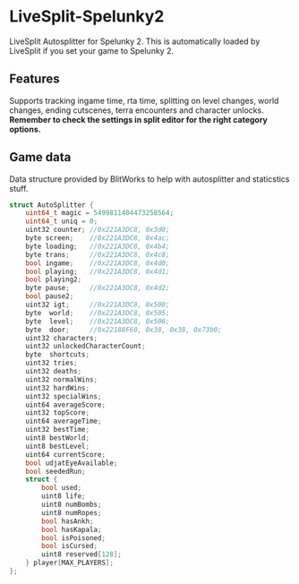 # LiveSplit-Spelunky2
LiveSplit Autosplitter for Spelunky 2. This is automatically loaded by LiveSplit if you set your game to Spelunky 2.

## Features

Supports tracking ingame time, rta time, splitting on level changes, world changes, ending cutscenes, terra encounters and character unlocks. **Remember to check the settings in split editor for the right category options.**

## Game data

Data structure provided by BlitWorks to help with autosplitter and staticstics stuff.

```cpp
struct AutoSplitter {
    uint64_t magic = 5499811404473258564;
    uint64_t uniq = 0;
    uint32 counter; //0x221A3DC8, 0x3d0;
    byte screen;    //0x221A3DC8, 0x4ac;
    byte loading;   //0x221A3DC8, 0x4b4;
    byte trans;     //0x221A3DC8, 0x4c8;
    bool ingame;    //0x221A3DC8, 0x4d0;
    bool playing;   //0x221A3DC8, 0x4d1;
    bool playing2;
    byte pause;     //0x221A3DC8, 0x4d2;
    bool pause2;
    uint32 igt;     //0x221A3DC8, 0x500;
    byte  world;    //0x221A3DC8, 0x505;
    byte  level;    //0x221A3DC8, 0x506;
    byte  door;     //0x22188F60, 0x38, 0x38, 0x73b0;
    uint32 characters;
    uint32 unlockedCharacterCount;
    byte  shortcuts;
    uint32 tries;
    uint32 deaths;
    uint32 normalWins;
    uint32 hardWins;
    uint32 specialWins;
    uint64 averageScore;
    uint32 topScore;
    uint64 averageTime;
    uint32 bestTime;
    uint8 bestWorld;
    uint8 bestLevel;
    uint64 currentScore;
    bool udjatEyeAvailable;
    bool seededRun;
    struct {
        bool used;
        uint8 life;
        uint8 numBombs;
        uint8 numRopes;
        bool hasAnkh;
        bool hasKapala;
        bool isPoisoned;
        bool isCursed;
        uint8 reserved[128];
    } player[MAX_PLAYERS];
};
```
